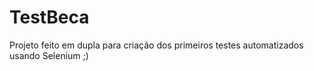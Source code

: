 # TestBeca
Projeto feito em dupla para criação dos primeiros testes automatizados usando Selenium ;)
